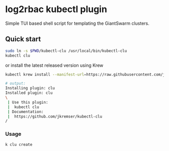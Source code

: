 # log2rbac kubectl plugin

Simple TUI based shell script for templating the GiantSwarm clusters.


## Quick start

```bash
sudo ln -s $PWD/kubectl-clu /usr/local/bin/kubectl-clu
kubectl clu
```

or install the latest released version using Krew

```bash
kubectl krew install --manifest-url=https://raw.githubusercontent.com/jkremser/kubectl-clu/master/.krew.yaml
```

```bash
# output:
Installing plugin: clu
Installed plugin: clu
\
 | Use this plugin:
 | 	kubectl clu
 | Documentation:
 | 	https://github.com/jkremser/kubectl-clu
/
```

### Usage

```bash
k clu create
```
